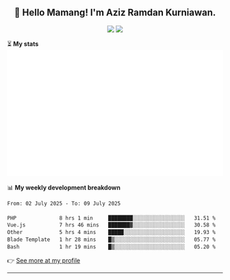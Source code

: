 <h2 align="center">👋 Hello Mamang! I'm Aziz Ramdan Kurniawan.</h2>  
<p align="center">
  <img src="https://komarev.com/ghpvc/?username=azizramdan">
  <img src="https://wakatime.com/badge/user/90056fa0-4c31-4eca-954e-2a3ac05896f9.svg">
</p>
    
⏳ **My stats**  
![](https://raw.githubusercontent.com/azizramdan/github-stats/master/generated/overview.svg#gh-dark-mode-only)

📊 **My weekly development breakdown**
<!--START_SECTION:waka-->

```txt
From: 02 July 2025 - To: 09 July 2025

PHP              8 hrs 1 min     ████████░░░░░░░░░░░░░░░░░   31.51 %
Vue.js           7 hrs 46 mins   ███████▓░░░░░░░░░░░░░░░░░   30.58 %
Other            5 hrs 4 mins    █████░░░░░░░░░░░░░░░░░░░░   19.93 %
Blade Template   1 hr 28 mins    █▒░░░░░░░░░░░░░░░░░░░░░░░   05.77 %
Bash             1 hr 19 mins    █▒░░░░░░░░░░░░░░░░░░░░░░░   05.20 %
```

<!--END_SECTION:waka-->
👉 [See more at my profile](https://wakatime.com/@azizramdan)
***
